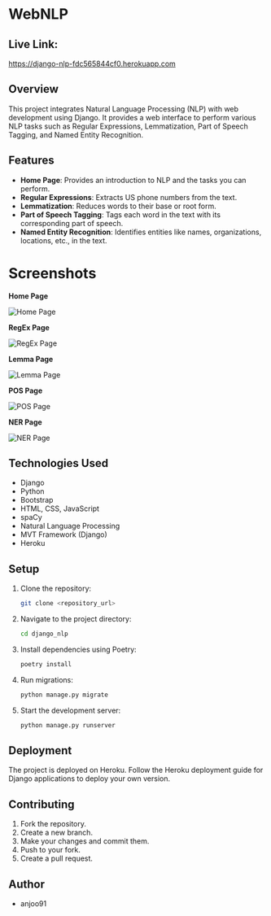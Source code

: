 # WebNLP
## Live Link: 
https://django-nlp-fdc565844cf0.herokuapp.com

## Overview

This project integrates Natural Language Processing (NLP) with web development using Django. It provides a web interface to perform various NLP tasks such as Regular Expressions, Lemmatization, Part of Speech Tagging, and Named Entity Recognition.

## Features

- **Home Page**: Provides an introduction to NLP and the tasks you can perform.
- **Regular Expressions**: Extracts US phone numbers from the text.
- **Lemmatization**: Reduces words to their base or root form.
- **Part of Speech Tagging**: Tags each word in the text with its corresponding part of speech.
- **Named Entity Recognition**: Identifies entities like names, organizations, locations, etc., in the text.

# Screenshots

**Home Page**

![Home Page](https://i.ibb.co/HxLV8Dj/home.png)


**RegEx Page**

![RegEx Page](https://i.ibb.co/PgByQSg/regex.png)


**Lemma Page**

![Lemma Page](https://i.ibb.co/pj0W2x9/lemma.png)


**POS Page**

![POS Page](https://i.ibb.co/q9cCmFr/pos.png)


**NER Page**

![NER Page](https://i.ibb.co/3vnKz4x/ner.png)


## Technologies Used

- Django
- Python
- Bootstrap
- HTML, CSS, JavaScript
- spaCy
- Natural Language Processing
- MVT Framework (Django)
- Heroku

## Setup

1. Clone the repository:
   ```bash
   git clone <repository_url>
   ```
2. Navigate to the project directory:
   ```bash
   cd django_nlp
   ```
3. Install dependencies using Poetry:
   ```bash
   poetry install
   ```
4. Run migrations:
   ```bash
   python manage.py migrate
   ```
5. Start the development server:
   ```bash
   python manage.py runserver
   ```

## Deployment

The project is deployed on Heroku. Follow the Heroku deployment guide for Django applications to deploy your own version.

## Contributing

1. Fork the repository.
2. Create a new branch.
3. Make your changes and commit them.
4. Push to your fork.
5. Create a pull request.


## Author

- anjoo91